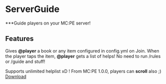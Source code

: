 # ServerGuide
***Guide players on your MC:PE server!

## Features
Gives **@player** a book or any item configured in config.yml on Join. When the player taps the item, **@player** gets a list of helps! No need to  run /rules or /guide and stuff!

Supports unlimited helplist xD ! From MC:PE 1.0.0, players can **scroll** also ;)
[Download](Github.com/ShiningMC/ServerGuide/releases)
